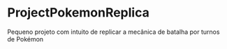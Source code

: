 # ProjectPokemonReplica
Pequeno projeto com intuito de replicar a mecânica de batalha por turnos de Pokémon
